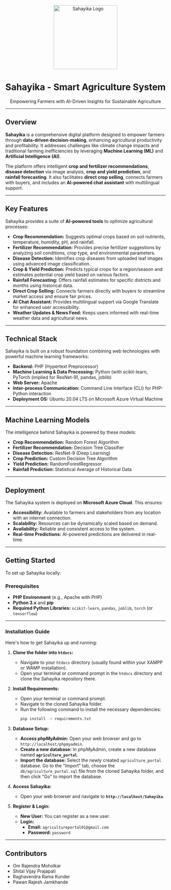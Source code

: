 <div align="center">
  <img src="[https://example.com/sahayika_logo.png](https://github.com/WaveOPS/Sahayika/blob/main/assets/img/sahayika.png)" alt="Sahayika Logo" width="200"/> 
  <h1>Sahayika - Smart Agriculture System</h1>
  <p>Empowering Farmers with AI-Driven Insights for Sustainable Agriculture</p>
</div>

---

## Overview

**Sahayika** is a comprehensive digital platform designed to empower farmers through **data-driven decision-making**, enhancing agricultural productivity and profitability. It addresses challenges like climate change impacts and traditional farming inefficiencies by leveraging **Machine Learning (ML)** and **Artificial Intelligence (AI)**.

The platform offers intelligent **crop and fertilizer recommendations**, **disease detection** via image analysis, **crop and yield prediction**, and **rainfall forecasting**. It also facilitates **direct crop selling**, connects farmers with buyers, and includes an **AI-powered chat assistant** with multilingual support.

---

## Key Features

Sahayika provides a suite of **AI-powered tools** to optimize agricultural processes:

* **Crop Recommendation:** Suggests optimal crops based on soil nutrients, temperature, humidity, pH, and rainfall.
* **Fertilizer Recommendation:** Provides precise fertilizer suggestions by analyzing soil conditions, crop type, and environmental parameters.
* **Disease Detection:** Identifies crop diseases from uploaded leaf images using advanced image classification.
* **Crop & Yield Prediction:** Predicts typical crops for a region/season and estimates potential crop yield based on various factors.
* **Rainfall Forecasting:** Offers rainfall estimates for specific districts and months using historical data.
* **Direct Crop Selling:** Connects farmers directly with buyers to streamline market access and ensure fair prices.
* **AI Chat Assistant:** Provides multilingual support via Google Translate for enhanced user accessibility.
* **Weather Updates & News Feed:** Keeps users informed with real-time weather data and agricultural news.

---

## Technical Stack

Sahayika is built on a robust foundation combining web technologies with powerful machine learning frameworks:

* **Backend:** PHP (Hypertext Preprocessor)
* **Machine Learning & Data Processing:** Python (with scikit-learn, PyTorch (implied for ResNet-9), pandas, joblib)
* **Web Server:** Apache
* **Inter-process Communication:** Command Line Interface (CLI) for PHP-Python interaction
* **Deployment OS:** Ubuntu 20.04 LTS on Microsoft Azure Virtual Machine

---

## Machine Learning Models

The intelligence behind Sahayika is powered by these models:

* **Crop Recommendation:** Random Forest Algorithm
* **Fertilizer Recommendation:** Decision Tree Classifier
* **Disease Detection:** ResNet-9 (Deep Learning)
* **Crop Prediction:** Custom Decision Tree Algorithm
* **Yield Prediction:** RandomForestRegressor
* **Rainfall Prediction:** Statistical Average of Historical Data

---

## Deployment

The Sahayika system is deployed on **Microsoft Azure Cloud**. This ensures:

* **Accessibility:** Available to farmers and stakeholders from any location with an internet connection.
* **Scalability:** Resources can be dynamically scaled based on demand.
* **Availability:** Reliable and consistent access to the system.
* **Real-time Predictions:** AI-powered predictions are delivered in real-time.

---

## Getting Started

To set up Sahayika locally:

### Prerequisites

* **PHP Environment** (e.g., Apache with PHP)
* **Python 3.x** and **pip**
* **Required Python Libraries:** `scikit-learn`, `pandas`, `joblib`, `torch` (or `tensorflow`)

---

### Installation Guide

Here's how to get Sahayika up and running:

1.  **Clone the folder into `htdocs`:**
    * Navigate to your `htdocs` directory (usually found within your XAMPP or WAMP installation).
    * Open your terminal or command prompt in the `htdocs` directory and clone the Sahayika repository there.

2.  **Install Requirements:**
    * Open your terminal or command prompt.
    * Navigate to the cloned Sahayika folder.
    * Run the following command to install the necessary dependencies:
        ```bash
        pip install -r requirements.txt
        ```

3.  **Database Setup:**
    * **Access phpMyAdmin:** Open your web browser and go to `http://localhost/phpmyadmin`.
    * **Create a new database:** In phpMyAdmin, create a new database named **`agriculture_portal`**.
    * **Import the database:** Select the newly created `agriculture_portal` database. Go to the "Import" tab, choose the `db/agriculture_portal.sql` file from the cloned Sahayika folder, and then click "Go" to import the database.

4.  **Access Sahayika:**
    * Open your web browser and navigate to **`http://localhost/Sahayika`**.

5.  **Register & Login:**
    * **New User:** You can register as a new user.
    * **Login:**
        * **Email:** `agricultureportal01@gmail.com`
        * **Password:** `password`

---

## Contributors

* Om Rajendra Moholkar
* Shital Vijay Prajapati
* Raghavendra Rama Kunder
* Pawan Rajesh Jamkhande
